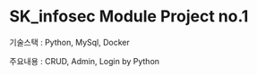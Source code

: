 # SK_infosec Module Project no.1
<p>기술스택 : Python, MySql, Docker </p>
<p>주요내용 : CRUD, Admin, Login by Python </p>
